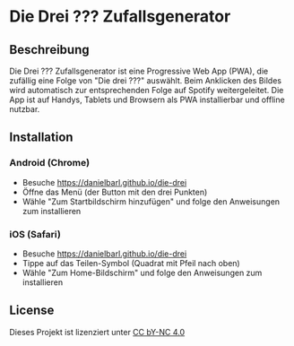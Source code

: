 # Die Drei ??? Zufallsgenerator

## Beschreibung

Die Drei ??? Zufallsgenerator ist eine Progressive Web App (PWA), die zufällig eine Folge von "Die drei ???" auswählt. 
Beim Anklicken des Bildes wird automatisch zur entsprechenden Folge auf Spotify weitergeleitet.
Die App ist auf Handys, Tablets und Browsern als PWA installierbar und offline nutzbar.

## Installation

### Android (Chrome)

- Besuche https://danielbarl.github.io/die-drei
- Öffne das Menü (der Button mit den drei Punkten)
- Wähle "Zum Startbildschirm hinzufügen" und folge den Anweisungen zum installieren

### iOS (Safari)

- Besuche https://danielbarl.github.io/die-drei
- Tippe auf das Teilen-Symbol (Quadrat mit Pfeil nach oben)
- Wähle "Zum Home-Bildschirm" und folge den Anweisungen zum installieren

## License

Dieses Projekt ist lizenziert unter [CC bY-NC 4.0](https://www.creativecommons.org/licenses/by-nc/4.0/deed.en)
